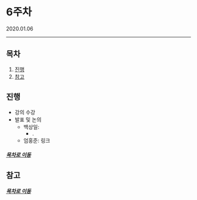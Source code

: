 6주차
=====
2020.01.06
- - -
## 목차
1. [진행](#진행)
2. [참고](#참고)

## 진행
* 강의 수강
* 발표 및 논의
	* 백상일: 
		* .
	* 엄홍준: 링크

##### [목차로 이동](#목차)

## 참고

##### [목차로 이동](#목차)
